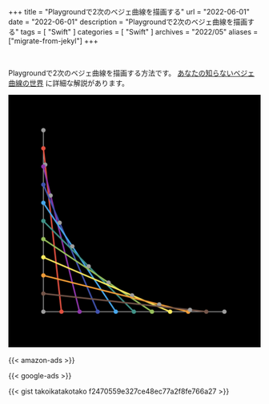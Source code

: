 +++
title =  "Playgroundで2次のベジェ曲線を描画する"
url = "2022-06-01"
date = "2022-06-01"
description = "Playgroundで2次のベジェ曲線を描画する"
tags = [
  "Swift"
]
categories = [
  "Swift"
]
archives = "2022/05"
aliases = ["migrate-from-jekyl"]
+++

<br>

Playgroundで2次のベジェ曲線を描画する方法です。
[あなたの知らないベジェ曲線の世界](https://qiita.com/takoikatakotako/items/39e3d46dd9f7a700c0b3) に詳細な解説があります。

![Preview](1.png)

<!-- Amazon Ads -->
{{< amazon-ads >}}

<!-- Google Ads -->
{{< google-ads >}}

{{< gist takoikatakotako f2470559e327ce48ec77a2f8fe766a27 >}}

